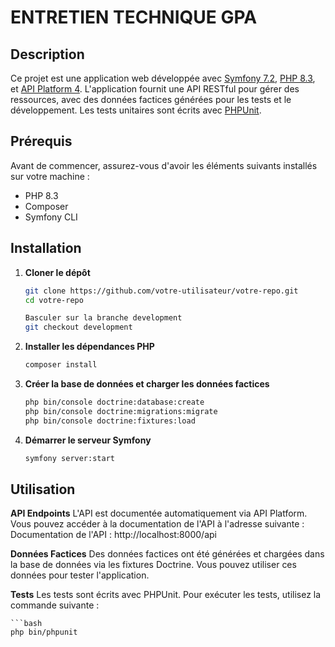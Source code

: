 # ENTRETIEN TECHNIQUE GPA

## Description

Ce projet est une application web développée avec [Symfony 7.2](https://symfony.com/), [PHP 8.3](https://www.php.net/), et [API Platform 4](https://api-platform.com/). L'application fournit une API RESTful pour gérer des ressources, avec des données factices générées pour les tests et le développement. Les tests unitaires sont écrits avec [PHPUnit](https://phpunit.de/).

## Prérequis

Avant de commencer, assurez-vous d'avoir les éléments suivants installés sur votre machine :

- PHP 8.3
- Composer 
- Symfony CLI
  
## Installation

1. **Cloner le dépôt**

   ```bash
   git clone https://github.com/votre-utilisateur/votre-repo.git
   cd votre-repo

   Basculer sur la branche development
   git checkout development

2. **Installer les dépendances PHP**

    ```bash
    composer install

4. **Créer la base de données et charger les données factices**
   
    ```bash
    php bin/console doctrine:database:create
    php bin/console doctrine:migrations:migrate
    php bin/console doctrine:fixtures:load

4. **Démarrer le serveur Symfony**

    ```bash
    symfony server:start

## Utilisation

**API Endpoints**
  L'API est documentée automatiquement via API Platform. Vous pouvez accéder à la documentation de l'API à l'adresse suivante :
Documentation de l'API : http://localhost:8000/api

**Données Factices**
Des données factices ont été générées et chargées dans la base de données via les fixtures Doctrine. Vous pouvez utiliser ces données pour tester l'application.

**Tests**
Les tests sont écrits avec PHPUnit. Pour exécuter les tests, utilisez la commande suivante :

    ```bash
    php bin/phpunit

   
